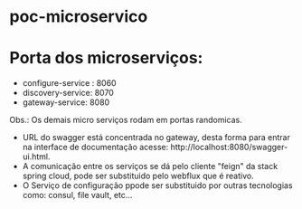 # poc-microservico

 # Porta dos microserviços:
  - configure-service : 8060
  - discovery-service: 8070
  - gateway-service: 8080

 Obs.: Os demais micro serviços rodam em portas randomicas.

 - URL do swagger está concentrada no gateway, desta forma para entrar na interface de documentação acesse: http://localhost:8080/swagger-ui.html.
 - A comunicação entre os serviços se dá pelo cliente "feign" da stack spring cloud, pode ser substituido pelo webflux que é reativo.
 - O Serviço de configuração ppode ser substituido por outras tecnologias como: consul, file vault, etc...